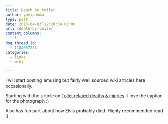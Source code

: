```yaml
---
title: Death by toilet
author: yuvipanda
type: post
date: 2013-04-03T12:28:34+00:00
url: /death-by-toile/
content_columns:
  - 1
dsq_thread_id:
  - 1184057283
categories:
  - links
  - wiki

---
```

I will start posting amusing but fairly well sourced wiki articles here occasionally.

Starting with the article on [Toilet related deaths & injuries][1]. I love the caption for the photograph :)

Also has fun part about how Elvis probably died. Highly recommended read :)

 [1]: https://en.wikipedia.org/wiki/Toilet-related_injuries_and_deaths